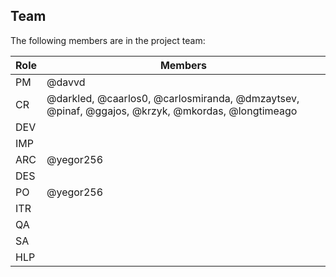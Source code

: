 ## Team

The following members are in the project team:

Role | Members
---|---
PM | @davvd
CR | @darkled, @caarlos0, @carlosmiranda, @dmzaytsev, @pinaf, @ggajos, @krzyk, @mkordas, @longtimeago
DEV | 
IMP | 
ARC | @yegor256
DES | 
PO | @yegor256
ITR | 
QA | 
SA | 
HLP | 
